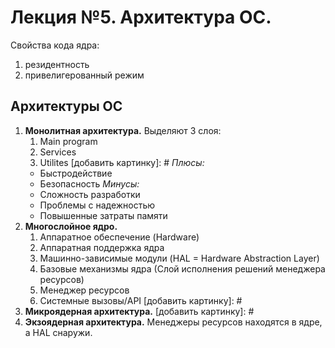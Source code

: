 # Лекция №5. Архитектура ОС.

Свойства кода ядра:

1. резидентность
2. привелигерованный режим

## Архитектуры ОС

1. **Монолитная архитектура.**
	Выделяют 3 слоя:
	1. Main program
	2. Services
	3. Utilites
	[добавить картинку]: #
	_Плюсы:_
	- Быстродействие
	- Безопасность
	_Минусы:_
	- Сложность разработки
	- Проблемы с надежностью
	- Повышенные затраты памяти
2. **Многослойное ядро.**
	1. Аппаратное обеспечение (Hardware)
	2. Аппаратная поддержка ядра 
	3. Машинно-зависимые модули (HAL = Hardware Abstraction Layer)
	4. Базовые механизмы ядра (Слой исполнения решений менеджера ресурсов)
	5. Менеджер ресурсов
	6. Системные вызовы/API
	[добавить картинку]: #
3. **Микроядерная архитектура.**
	[добавить картинку]: #
4. **Экзоядерная архитектура.**
	Менеджеры ресурсов находятся в ядре, а HAL снаружи.